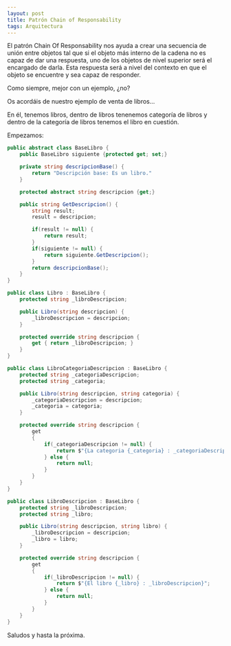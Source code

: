 ```yaml
---
layout: post
title: Patrón Chain of Responsability
tags: Arquitectura
---
```

El patrón Chain Of Responsability nos ayuda a crear una secuencia de unión entre objetos tal que si el objeto más interno de la cadena no es capaz de dar una respuesta, uno de los objetos de nivel superior será el encargado de darla. Esta respuesta será a nivel del contexto en que el objeto se encuentre y sea capaz de responder.

Como siempre, mejor con un ejemplo, ¿no?

Os acordáis de nuestro ejemplo de venta de libros...

En él, tenemos libros, dentro de libros tenenemos categoría de libros y dentro de la categoría de libros tenemos el libro en cuestión.

Empezamos:
~~~csharp
public abstract class BaseLibro {
    public BaseLibro siguiente {protected get; set;}

    private string descripcionBase() {
        return "Descripción base: Es un libro."
    }

    protected abstract string descripcion {get;}

    public string GetDescripcion() {
        string result;
        result = descripcion;

        if(result != null) {
            return result;
        }
        if(siguiente != null) {
            return siguiente.GetDescripcion();
        }
        return descripcionBase();
    }
}

public class Libro : BaseLibro {
    protected string _libroDescripcion;

    public Libro(string descripcion) {
        _libroDescripcion = descripcion;
    }

    protected override string descripcion {
        get { return _libroDescripcion; }
    }
}

public class LibroCategoriaDescripcion : BaseLibro {
    protected string _categoriaDescripcion;
    protected string _categoria;

    public Libro(string descripcion, string categoria) {
        _categoriaDescripcion = descripcion;
        _categoria = categoria;
    }

    protected override string descripcion {
        get
        {
            if(_categoriaDescripcion != null) {
                return $"{La categoria {_categoria} : _categoriaDescripcion}";
            } else {
                return null;
            }
        }
    }
}

public class LibroDescripcion : BaseLibro {
    protected string _libroDescripcion;
    protected string _libro;

    public Libro(string descripcion, string libro) {
        _libroDescripcion = descripcion;
        _libro = libro;
    }

    protected override string descripcion {
        get
        {
            if(_libroDescripcion != null) {
                return $"{El libro {_libro} : _libroDescripcion}";
            } else {
                return null;
            }
        }
    }
}
~~~

Saludos y hasta la próxima.